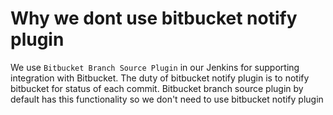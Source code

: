 # Why we dont use bitbucket notify plugin

We use `Bitbucket Branch Source Plugin` in our Jenkins for supporting integration with Bitbucket. The duty of bitbucket notify plugin is to notify bitbucket for status of each commit. Bitbucket branch source plugin by default has this functionality so we don't need to use bitbucket notify plugin